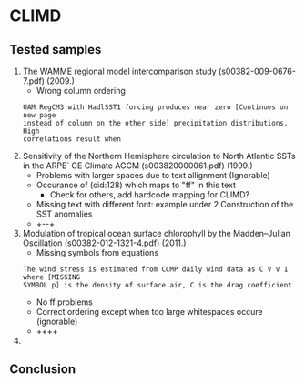 # CLIMD

## Tested samples
1. The WAMME regional model intercomparison study (s00382-009-0676-7.pdf) (2009.)
   -  Wrong column ordering
    ```
   UAM RegCM3 with HadlSST1 forcing produces near zero [Continues on new page
   instead of column on the other side] precipitation distributions. High
   correlations result when
    ```
2. Sensitivity of the Northern Hemisphere circulation to North Atlantic SSTs in the ARPE` GE Climate AGCM (s003820000061.pdf) (1999.)
   - Problems with larger spaces due to text allignment (Ignorable)
   - Occurance of (cid:128) which maps to "ff" in this text 
     - Check for others, add hardcode mapping for CLIMD?
   - Missing text with different font: example under 2 Construction of the SST anomalies
   - +--+
3. Modulation of tropical ocean surface chlorophyll by the Madden–Julian Oscillation (s00382-012-1321-4.pdf) (2011.)
   - Missing symbols from equations   
    ```
    The wind stress is estimated from CCMP daily wind data as C V V 1 where [MISSING
    SYMBOL p] is the density of surface air, C is the drag coefficient
    ```
   - No ff problems
   - Correct ordering except when too large whitespaces occure (ignorable)
   - ++++ 
4. 
## Conclusion
